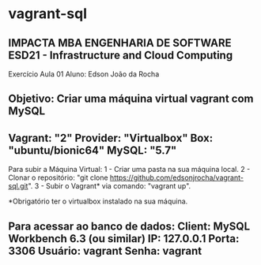 # vagrant-sql
IMPACTA MBA ENGENHARIA DE SOFTWARE 
ESD21 - Infrastructure and Cloud Computing 
---------------------------------------------------------------------------------------------------------------
Exercício Aula 01
Aluno: Edson João da Rocha

Objetivo: Criar uma máquina virtual vagrant com MySQL
---------------------------------------------------------------------------------------------------------------
Vagrant: "2"
Provider: "Virtualbox"
Box: "ubuntu/bionic64"
MySQL: "5.7"
---------------------------------------------------------------------------------------------------------------
Para subir a Máquina Virtual:
    1 - Criar uma pasta na sua máquina local.
    2 - Clonar o repositório: "git clone https://github.com/edsonjrocha/vagrant-sql.git".
    3 - Subir o Vagrant* via comando: "vagrant up".

*Obrigatório ter o virtualbox instalado na sua máquina.

Para acessar ao banco de dados:
Client: MySQL Workbench 6.3 (ou similar)
IP: 127.0.0.1 Porta: 3306
Usuário: vagrant
Senha: vagrant
---------------------------------------------------------------------------------------------------------------
